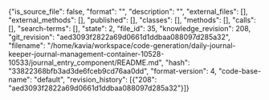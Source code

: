 {"is_source_file": false, "format": "", "description": "", "external_files": [], "external_methods": [], "published": [], "classes": [], "methods": [], "calls": [], "search-terms": [], "state": 2, "file_id": 35, "knowledge_revision": 208, "git_revision": "aed3093f2822a69d0661d1ddbaa088097d285a32", "filename": "/home/kavia/workspace/code-generation/daily-journal-keeper-journal-management-container-10528-10533/journal_entry_component/README.md", "hash": "33822368bfb3ad3de6fceb9cd76aa0dd", "format-version": 4, "code-base-name": "default", "revision_history": [{"208": "aed3093f2822a69d0661d1ddbaa088097d285a32"}]}